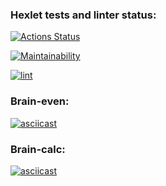 ### Hexlet tests and linter status:
[![Actions Status](https://github.com/volkodavprav/frontend-project-lvl1/workflows/hexlet-check/badge.svg)](https://github.com/volkodavprav/frontend-project-lvl1/actions)


[![Maintainability](https://api.codeclimate.com/v1/badges/a99a88d28ad37a79dbf6/maintainability)](https://codeclimate.com/github/codeclimate/codeclimate/maintainability)

[![lint](https://github.com/volkodavprav/frontend-project-lvl1/actions/workflows/lint.yml/badge.svg)](https://github.com/volkodavprav/frontend-project-lvl1/actions)

### Brain-even:
[![asciicast](https://asciinema.org/a/L5Pm17ltvDxSFAoBLVNjwt4MY.svg)](https://asciinema.org/a/L5Pm17ltvDxSFAoBLVNjwt4MY)

### Brain-calc:
[![asciicast](https://asciinema.org/a/FkMXywg4Pcs3OByUvRYqrdxyH.svg)](https://asciinema.org/a/FkMXywg4Pcs3OByUvRYqrdxyH)